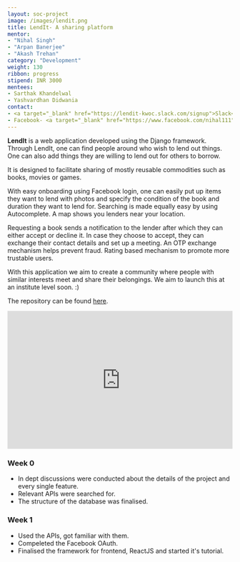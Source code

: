 ```yaml
---
layout: soc-project
image: /images/lendit.png
title: LendIt- A sharing platform
mentor: 
- "Nihal Singh"
- "Arpan Banerjee"
- "Akash Trehan"
category: "Development"
weight: 130
ribbon: progress
stipend: INR 3000
mentees:
- Sarthak Khandelwal
- Yashvardhan Didwania
contact:
- <a target="_blank" href="https://lendit-kwoc.slack.com/signup">Slack</a>
- Facebook- <a target="_blank" href="https://www.facebook.com/nihal111">Nihal Singh</a>, <a target="_blank" href="https://www.facebook.com/arpanbnrj9">Arpan Banerjee</a>, <a target="_blank" href="https://www.facebook.com/AkashTrehan21">Akash Trehan</a>
---
```


**LendIt** is a web application developed using the Django framework. Through LendIt, one can find people around who wish to lend out things. One can also add things they are willing to lend out for others to borrow.

<!--break-->

It is designed to facilitate sharing of mostly reusable commodities such as books, movies or games.

With easy onboarding using Facebook login, one can easily put up items they want to lend with photos and specify the condition of the book and duration they want to lend for. Searching is made equally easy by using Autocomplete. A map shows you lenders near your location.

Requesting a book sends a notification to the lender after which they can either accept or decline it. In case they choose to accept, they can exchange their contact details and set up a meeting. An OTP exchange mechanism helps prevent fraud. Rating based mechanism to promote more trustable users.

With this application we aim to create a community where people with similar interests meet and share their belongings. We aim to launch this at an institute level soon. :)

The repository can be found [here](https://github.com/codemaxx/LendIt).

<style>
.videowrapper {
    float: none;
    clear: both;
    width: 100%;
    position: relative;
    padding-bottom: 56.25%;
    padding-top: 25px;
    height: 0;
}
.videowrapper iframe {
    position: absolute;
    top: 0;
    left: 0;
    width: 100%;
    height: 100%;
}
</style>
<div class = "videowrapper">
	<iframe width="1024" height="500" src="https://www.youtube.com/embed/LNy_56rEOi4" frameborder="0" allowfullscreen></iframe>
</div>

### Week 0
* In dept discussions were conducted about the details of the project and every single feature.
* Relevant APIs were searched for.
* The structure of the database was finalised.

### Week 1
* Used the APIs, got familiar with them.
* Compeleted the Facebook OAuth.
* Finalised the framework for frontend, ReactJS and started it's tutorial.
